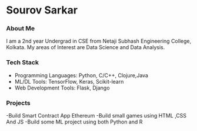 # Sourov Sarkar

### About Me
I am a 2nd year Undergrad in CSE from Netaji Subhash Engineering College, Kolkata. My areas of Interest are Data Science and Data Analysis.  

### Tech Stack
- Programming Languages: Python, C/C++, Clojure,Java
- ML/DL Tools: TensorFlow, Keras, Scikit-learn
- Web Development Tools: Flask, Django

### Projects
-Build Smart Contract App Ethereum
-Build small games using HTML ,CSS And JS
-Build some ML project using both Python and R